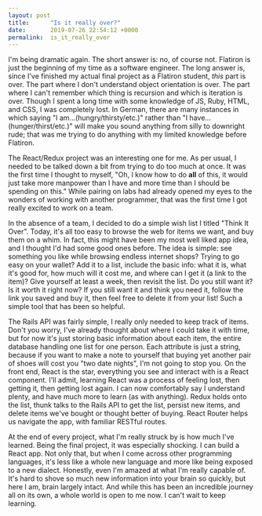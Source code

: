 ```yaml
---
layout: post
title:      "Is it really over?"
date:       2019-07-26 22:54:12 +0000
permalink:  is_it_really_over
---
```



I'm being dramatic again. The short answer is: no, of course not. Flatiron is just the beginning of my time as a software engineer. The long answer is, since I've finished my actual final project as a Flatiron student, *this* part is over. The part where I don't understand object orientation is over. The part where I can't remember which thing is recursion and which is iteration is over. Though I spent a long time with some knowledge of JS, Ruby, HTML, and CSS, I was completely lost. In German, there are many instances in which saying "I am...(hungry/thirsty/etc.)" rather than "I have...(hunger/thirst/etc.)" will make you sound anything from silly to downright rude; that was me trying to do anything with my limited knowledge before Flatiron. 

The React/Redux project was an interesting one for me. As per usual, I needed to be talked down a bit from trying to do too much at once. It was the first time I thought to myself, "Oh, I know how to do **all** of this, it would just take more manpower than I have and more time than I should be spending on this." While pairing on labs had already opened my eyes to the wonders of working with another programmer, that was the first time I got really excited to work on a team.

In the absence of a team, I decided to do a simple wish list I titled "Think It Over". Today, it's all too easy to browse the web for items we want, and buy them on a whim. In fact, this might have been my most well liked app idea, and I thought I'd had some good ones before. The idea is simple: see something you like while browsing endless internet shops? Trying to go easy on your wallet? Add it to a list, include the basic info: what it is, what it's good for, how much will it cost me, and where can I get it (a link to the item)? Give yourself at least a week, then revisit the list. Do you still want it? Is it worth it right now? If you still want it and think you need it, follow the link you saved and buy it, then feel free to delete it from your list! Such a simple tool that has been so helpful.

The Rails API was fairly simple, I really only needed to keep track of items. Don't you worry, I've already thought about where I could take it with time, but for now it's just storing basic information about each item, the entire database handling one list for one person. Each attribute is just a string, because if you want to make a note to yourself that buying yet another pair of shoes will cost you "two date nights", I'm not going to stop you. On the front end, React is the star, everything you see and interact with is a React component. I'll admit, learning React was a process of feeling lost, then getting it, then getting lost again. I can now comfortably say I understand plenty, and have much more to learn (as with anything). Redux holds onto the list, thunk talks to the Rails API to get the list, persist new items, and delete items we've bought or thought better of buying. React Router helps us navigate the app, with familiar RESTful routes.

At the end of every project, what I'm really struck by is how much I've learned. Being the final project, it was especially shocking. I can build a React app. Not only that, but when I come across other programming languages, it's less like a whole new language and more like being exposed to a new dialect. Honestly, even I'm amazed at what I'm really capable of. It's hard to shove so much new information into your brain so quickly, but here I am, brain largely intact. And while this has been an incredible journey all on its own, a whole world is open to me now. I can't wait to keep learning.
